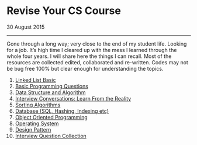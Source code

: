 # Revise Your CS Course        

30 August 2015 

------

Gone through a long way; very close to the end of  my student life. Looking for a job. It’s high time I cleared up with  the mess I learned through the whole four years. I will share here the  things I can recall. Most of the resources are collected edited,  collaborated and re-written. Codes may not be bug free 100% but clear  enough for understanding the topics.

1. [Linked List Basic](https://rawgit.com/sayef/tech/master/blog/revise-your-cs-course/linked-list-basics.html)
2. [Basic Programming Questions](https://rawgit.com/sayef/tech/master/blog/revise-your-cs-course/basic-programming-interview-questions.html)
3. [Data Structure and Algorithm](https://rawgit.com/sayef/tech/master/blog/revise-your-cs-course/data-structure-questions.html)
4. [Interview Conversations: Learn From the Reality ](https://rawgit.com/sayef/tech/master/blog/revise-your-cs-course/cs-interview-conversations.html)
5. [Sorting Algorithms](https://rawgit.com/sayef/tech/master/blog/revise-your-cs-course/sorting-algorithms.html)
6. [Database (SQL, Hashing, Indexing etc)](https://rawgit.com/sayef/tech/master/blog/revise-your-cs-course/database-interview-questions.html)
7. [Object Oriented Programming](https://rawgit.com/sayef/tech/master/blog/revise-your-cs-course/oop-interview-questions.html)
8. [Operating System](https://rawgit.com/sayef/tech/master/blog/revise-your-cs-course/os-interview-questions.html)
9. [Design Pattern](https://rawgit.com/sayef/tech/master/blog/revise-your-cs-course/design-pattern-interview-questions.html)
10. [Interview Question Collection](https://rawgit.com/sayef/tech/master/blog/revise-your-cs-course/therap2015csedu.html)

